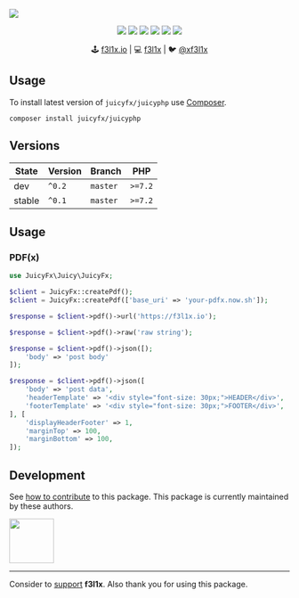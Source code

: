 ![](https://heatbadger.now.sh/github/readme/juicyfx/juicyphp/)

<p align=center>
  <a href="https://github.com/juicyfx/juicyphp/actions"><img src="https://badgen.net/github/checks/juicyfx/juicyphp/master?cache=300"></a>
  <a href="https://coveralls.io/r/juicyfx/juicyphp"><img src="https://badgen.net/coveralls/c/github/juicyfx/juicyphp?cache=300"></a>
  <a href="https://packagist.org/packages/juicyfx/juicyphp"><img src="https://badgen.net/packagist/dm/juicyfx/juicyphp"></a>
  <a href="https://packagist.org/packages/juicyfx/juicyphp"><img src="https://badgen.net/packagist/v/juicyfx/juicyphp"></a>
  <a href="https://packagist.org/packages/juicyfx/juicyphp"><img src="https://badgen.net/packagist/php/juicyfx/juicyphp"></a>
  <a href="https://github.com/juicyfx/juicyphp"><img src="https://badgen.net/github/license/juicyfx/juicyphp"></a>
</p>

<p align=center>
  🕹 <a href="https://f3l1x.io">f3l1x.io</a> | 💻 <a href="https://github.com/f3l1x">f3l1x</a> | 🐦 <a href="https://twitter.com/xf3l1x">@xf3l1x</a>
</p>

## Usage

To install latest version of `juicyfx/juicyphp` use [Composer](https://getcomposer.com).

```
composer install juicyfx/juicyphp
```

## Versions

| State       | Version | Branch   | PHP     |
|-------------|---------|----------|---------|
| dev         | `^0.2`  | `master` | `>=7.2` |
| stable      | `^0.1`  | `master` | `>=7.2` |

## Usage

### PDF(x)

```php
use JuicyFx\Juicy\JuicyFx;

$client = JuicyFx::createPdf();
$client = JuicyFx::createPdf(['base_uri' => 'your-pdfx.now.sh']);

$response = $client->pdf()->url('https://f3l1x.io');

$response = $client->pdf()->raw('raw string');

$response = $client->pdf()->json([);
    'body' => 'post body'
]);

$response = $client->pdf()->json([
    'body' => 'post data',
    'headerTemplate' => '<div style="font-size: 30px;">HEADER</div>',
    'footerTemplate' => '<div style="font-size: 30px;">FOOTER</div>',
], [
    'displayHeaderFooter' => 1,
    'marginTop' => 100,
    'marginBottom' => 100,
]);
```

## Development

See [how to contribute](https://contributte.org) to this package. This package is currently maintained by these authors.

<a href="https://github.com/f3l1x">
    <img width="80" height="80" src="https://avatars2.githubusercontent.com/u/538058?v=3&s=80">
</a>

-----

Consider to [support](https://github.com/sponsors/f3l1x) **f3l1x**. Also thank you for using this package.
